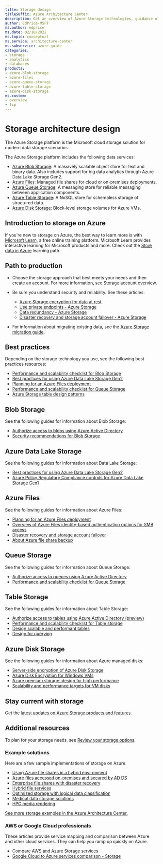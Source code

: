 ```yaml
---
title: Storage design
titleSuffix: Azure Architecture Center
description: Get an overview of Azure Storage technologies, guidance offerings, solution ideas, and reference architectures.  
author: EdPrice-MSFT
ms.author: edprice 
ms.date: 02/18/2022
ms.topic: conceptual
ms.service: architecture-center
ms.subservice: azure-guide
categories:
- storage
- analytics
- databases
products:
- azure-blob-storage
- azure-files
- azure-queue-storage
- azure-table-storage
- azure-disk-storage
ms.custom: 
- overview
- fcp
--- 
```


# Storage architecture design

The Azure Storage platform is the Microsoft cloud storage solution for modern data storage scenarios.  

The Azure Storage platform includes the following data services:

- [Azure Blob Storage](https://azure.microsoft.com/services/storage/blobs): A massively scalable object store for text and binary data. Also includes support for big data analytics through Azure Data Lake Storage Gen2.
- [Azure Files](https://azure.microsoft.com/services/storage/files): Managed file shares for cloud or on-premises deployments.
- [Azure Queue Storage](https://azure.microsoft.com/services/storage/queues): A messaging store for reliable messaging between application components.
- [Azure Table Storage](https://azure.microsoft.com/services/storage/tables): A NoSQL store for schemaless storage of structured data.
- [Azure Disk Storage](https://azure.microsoft.com/services/storage/disks): Block-level storage volumes for Azure VMs.

## Introduction to storage on Azure
If you're new to storage on Azure, the best way to learn more is with [Microsoft Learn](/learn/?WT.mc_id=learnaka), a free online training platform. Microsoft Learn provides interactive learning for Microsoft products and more. Check out the 
[Store data in Azure](/learn/paths/store-data-in-azure) learning path. 

## Path to production
- Choose the storage approach that best meets your needs and then create an account. For more information, see [Storage account overview](/azure/storage/common/storage-account-overview?toc=https:%2f%2fdocs.microsoft.com/azure%2farchitecture%2ftoc.json&bc=https:%2f%2fdocs.microsoft.com/azure%2farchitecture%2fbread%2ftoc.json). 

- Be sure you understand security and reliability. See these articles: 
  - [Azure Storage encryption for data at rest](/azure/storage/common/storage-service-encryption?toc=https:%2f%2fdocs.microsoft.com/azure%2farchitecture%2ftoc.json&bc=https:%2f%2fdocs.microsoft.com/azure%2farchitecture%2fbread%2ftoc.json)
  - [Use private endpoints - Azure Storage](/azure/storage/common/storage-private-endpoints?toc=https:%2f%2fdocs.microsoft.com/azure%2farchitecture%2ftoc.json&bc=https:%2f%2fdocs.microsoft.com/azure%2farchitecture%2fbread%2ftoc.json)
  - [Data redundancy - Azure Storage](/azure/storage/common/storage-redundancy?toc=https:%2f%2fdocs.microsoft.com/azure%2farchitecture%2ftoc.json&bc=https:%2f%2fdocs.microsoft.com/azure%2farchitecture%2fbread%2ftoc.json) 
  - [Disaster recovery and storage account failover - Azure Storage](/azure/storage/common/storage-disaster-recovery-guidance?toc=https:%2f%2fdocs.microsoft.com/azure%2farchitecture%2ftoc.json&bc=https:%2f%2fdocs.microsoft.com/azure%2farchitecture%2fbread%2ftoc.json)

- For information about migrating existing data, see the [Azure Storage migration guide](/azure/storage/common/storage-migration-overview?toc=https:%2f%2fdocs.microsoft.com/azure%2farchitecture%2ftoc.json&bc=https:%2f%2fdocs.microsoft.com/azure%2farchitecture%2fbread%2ftoc.json). 

## Best practices
Depending on the storage technology you use, see the following best practices resources:
- [Performance and scalability checklist for Blob Storage](/azure/storage/blobs/storage-performance-checklist?toc=https:%2f%2fdocs.microsoft.com/azure%2farchitecture%2ftoc.json&bc=https:%2f%2fdocs.microsoft.com/azure%2farchitecture%2fbread%2ftoc.json) 
- [Best practices for using Azure Data Lake Storage Gen2](/azure/storage/blobs/data-lake-storage-best-practices?toc=https:%2f%2fdocs.microsoft.com/azure%2farchitecture%2ftoc.json&bc=https:%2f%2fdocs.microsoft.com/azure%2farchitecture%2fbread%2ftoc.json) 
- [Planning for an Azure Files deployment](/azure/storage/files/storage-files-planning?toc=https:%2f%2fdocs.microsoft.com/azure%2farchitecture%2ftoc.json&bc=https:%2f%2fdocs.microsoft.com/azure%2farchitecture%2fbread%2ftoc.json)
- [Performance and scalability checklist for Queue Storage](/azure/storage/queues/storage-performance-checklist?toc=https:%2f%2fdocs.microsoft.com/azure%2farchitecture%2ftoc.json&bc=https:%2f%2fdocs.microsoft.com/azure%2farchitecture%2fbread%2ftoc.json)  
- [Azure Storage table design patterns](/azure/storage/tables/table-storage-design-patterns?toc=https:%2f%2fdocs.microsoft.com/azure%2farchitecture%2ftoc.json&bc=https:%2f%2fdocs.microsoft.com/azure%2farchitecture%2fbread%2ftoc.json) 

## Blob Storage
See the following guides for information about Blob Storage:
- [Authorize access to blobs using Azure Active Directory](/azure/storage/blobs/authorize-access-azure-active-directory)
- [Security recommendations for Blob Storage](/azure/storage/blobs/security-recommendations)

## Azure Data Lake Storage
See the following guides for information about Data Lake Storage:
- [Best practices for using Azure Data Lake Storage Gen2](/azure/storage/blobs/data-lake-storage-best-practices?toc=https%3A%2F%2Freview.docs.microsoft.com/azure%2Farchitecture%2Ftoc.json&bc=https%3A%2F%2Freview.docs.microsoft.com/azure%2Farchitecture%2Fbread%2Ftoc.json)
- [Azure Policy Regulatory Compliance controls for Azure Data Lake Storage Gen1](/azure/data-lake-store/security-controls-policy?toc=https%3A%2F%2Freview.docs.microsoft.com/azure%2Farchitecture%2Ftoc.json&bc=https%3A%2F%2Freview.docs.microsoft.com/azure%2Farchitecture%2Fbread%2Ftoc.json)

## Azure Files
See the following guides for information about Azure Files: 
- [Planning for an Azure Files deployment](/azure/storage/files/storage-files-planning?toc=https%3A%2F%2Freview.docs.microsoft.com/azure%2Farchitecture%2Ftoc.json&bc=https%3A%2F%2Freview.docs.microsoft.com/azure%2Farchitecture%2Fbread%2Ftoc.json)
- [Overview of Azure Files identity-based authentication options for SMB access](/azure/storage/files/storage-files-active-directory-overview?toc=https%3A%2F%2Freview.docs.microsoft.com/azure%2Farchitecture%2Ftoc.json&bc=https%3A%2F%2Freview.docs.microsoft.com/azure%2Farchitecture%2Fbread%2Ftoc.json)
- [Disaster recovery and storage account failover](/azure/storage/common/storage-disaster-recovery-guidance?toc=https%3A%2F%2Freview.docs.microsoft.com/azure%2Farchitecture%2Ftoc.json&bc=https%3A%2F%2Freview.docs.microsoft.com/azure%2Farchitecture%2Fbread%2Ftoc.json)
- [About Azure file share backup](/azure/backup/azure-file-share-backup-overview?toc=https%3A%2F%2Freview.docs.microsoft.com/azure%2Farchitecture%2Ftoc.json&bc=https%3A%2F%2Freview.docs.microsoft.com/azure%2Farchitecture%2Fbread%2Ftoc.json)

## Queue Storage
See the following guides for information about Queue Storage: 
- [Authorize access to queues using Azure Active Directory](/azure/storage/queues/authorize-access-azure-active-directory?toc=https%3A%2F%2Freview.docs.microsoft.com/azure%2Farchitecture%2Ftoc.json&bc=https%3A%2F%2Freview.docs.microsoft.com/azure%2Farchitecture%2Fbread%2Ftoc.json)
- [Performance and scalability checklist for Queue Storage](/azure/storage/queues/storage-performance-checklist?toc=https%3A%2F%2Freview.docs.microsoft.com/azure%2Farchitecture%2Ftoc.json&bc=https%3A%2F%2Freview.docs.microsoft.com/azure%2Farchitecture%2Fbread%2Ftoc.json)

## Table Storage
See the following guides for information about Table Storage:
- [Authorize access to tables using Azure Active Directory (preview)](/azure/storage/tables/authorize-access-azure-active-directory?toc=https%3A%2F%2Freview.docs.microsoft.com/azure%2Farchitecture%2Ftoc.json&bc=https%3A%2F%2Freview.docs.microsoft.com/azure%2Farchitecture%2Fbread%2Ftoc.json)
- [Performance and scalability checklist for Table storage](/azure/storage/tables/storage-performance-checklist?toc=https%3A%2F%2Freview.docs.microsoft.com/azure%2Farchitecture%2Ftoc.json&bc=https%3A%2F%2Freview.docs.microsoft.com/azure%2Farchitecture%2Fbread%2Ftoc.json)
- [Design scalable and performant tables](/azure/storage/tables/table-storage-design?toc=https%3A%2F%2Freview.docs.microsoft.com/azure%2Farchitecture%2Ftoc.json&bc=https%3A%2F%2Freview.docs.microsoft.com/azure%2Farchitecture%2Fbread%2Ftoc.json)
- [Design for querying](/azure/storage/tables/table-storage-design-for-query?toc=https%3A%2F%2Freview.docs.microsoft.com/azure%2Farchitecture%2Ftoc.json&bc=https%3A%2F%2Freview.docs.microsoft.com/azure%2Farchitecture%2Fbread%2Ftoc.json)

## Azure Disk Storage
See the following guides for information about Azure managed disks:
- [Server-side encryption of Azure Disk Storage](/azure/virtual-machines/disk-encryption?toc=https%3A%2F%2Freview.docs.microsoft.com/azure%2Farchitecture%2Ftoc.json&bc=https%3A%2F%2Freview.docs.microsoft.com/azure%2Farchitecture%2Fbread%2Ftoc.json)
- [Azure Disk Encryption for Windows VMs](/azure/virtual-machines/windows/disk-encryption-overview?toc=https%3A%2F%2Freview.docs.microsoft.com/azure%2Farchitecture%2Ftoc.json&bc=https%3A%2F%2Freview.docs.microsoft.com/azure%2Farchitecture%2Fbread%2Ftoc.json)
- [Azure premium storage: design for high performance](/azure/virtual-machines/premium-storage-performance?toc=https%3A%2F%2Freview.docs.microsoft.com/azure%2Farchitecture%2Ftoc.json&bc=https%3A%2F%2Freview.docs.microsoft.com/azure%2Farchitecture%2Fbread%2Ftoc.json)
- [Scalability and performance targets for VM disks](/azure/virtual-machines/disks-scalability-targets?toc=https%3A%2F%2Freview.docs.microsoft.com/azure%2Farchitecture%2Ftoc.json&bc=https%3A%2F%2Freview.docs.microsoft.com/azure%2Farchitecture%2Fbread%2Ftoc.json)

## Stay current with storage 
Get the [latest updates on Azure Storage products and features](https://azure.microsoft.com/updates/?category=storage).

## Additional resources
To plan for your storage needs, see [Review your storage options](/azure/cloud-adoption-framework/ready/considerations/storage-options).

### Example solutions
Here are a few sample implementations of storage on Azure:
- [Using Azure file shares in a hybrid environment](/azure/architecture/hybrid/azure-file-share)
- [Azure files accessed on-premises and secured by AD DS](/azure/architecture/example-scenario/hybrid/azure-files-on-premises-authentication)
- [Enterprise file shares with disaster recovery](/azure/architecture/example-scenario/file-storage/enterprise-file-shares-disaster-recovery)
- [Hybrid file services](/azure/architecture/hybrid/hybrid-file-services)
- [Optimized storage with logical data classification](/azure/architecture/solution-ideas/articles/optimized-storage-logical-data-classification)
- [Medical data storage solutions](/azure/architecture/solution-ideas/articles/medical-data-storage)
- [HPC media rendering](/azure/architecture/solution-ideas/articles/azure-batch-rendering)

[See more storage examples in the Azure Architecture Center.](/azure/architecture/browse/?azure_categories=analytics%2Cstorage)

### AWS or Google Cloud professionals

These articles provide service mapping and comparison between Azure and other cloud services. They can help you ramp up quickly on Azure.  
- [Compare AWS and Azure Storage services](/azure/architecture/aws-professional/storage)
- [Google Cloud to Azure services comparison - Storage](/azure/architecture/gcp-professional/services#storage)

